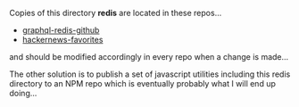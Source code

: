 
Copies of this directory **redis** are located in these repos...

* [graphql-redis-github](https://github.com/stormasm/graphql-redis-github)
* [hackernews-favorites](https://github.com/stormasm/hackernews-favorites)

and should be modified accordingly in every repo when a change is made...

The other solution is to publish a set of javascript utilities
including this redis directory
to an NPM repo which is eventually probably what I will end
up doing...
